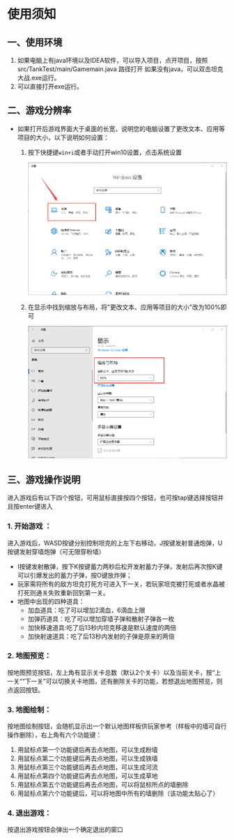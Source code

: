 # 使用须知

## 一、使用环境

1. 如果电脑上有java环境以及IDEA软件，可以导入项目，点开项目，按照src/TankTest/main/Gamemain.java 路径打开
   如果没有java，可以双击坦克大战.exe运行。
2. 可以直接打开exe运行。

## 二、游戏分辨率

* 如果打开后游戏界面大于桌面的长宽，说明您的电脑设置了更改文本、应用等项目的大小，以下说明如何设置：

  1. 按下快捷键`win+i`或者手动打开win10设置，点击系统设置

     ![image-20200622180635492](image/image-20200622180635492.png)

  2. 在显示中找到缩放与布局，将"更改文本、应用等项目的大小"改为100%即可

     ![image-20200622180755680](image/image-20200622180755680.png)

## 三、游戏操作说明

进入游戏后有以下四个按钮，可用鼠标直接按四个按钮，也可按tap键选择按钮并且按enter键进入

### 1. 开始游戏 ：

进入游戏后，WASD按键分别控制坦克的上左下右移动，J按键发射普通炮弹，U按键发射穿墙炮弹（可无限穿粉墙）

* I按键发射散弹，按下K按键蓄力两秒后松开发射蓄力子弹，发射后再次按K键可以引爆发出的蓄力子弹，按O键放炸弹；
* 玩家需将所有的敌方坦克打死方可进入下一关，若玩家坦克被打死或者水晶被打死则通关失败重新回到第一关。
* 地图中出现的四种道具：
  * 加血道具：吃了可以增加2滴血，6滴血上限
  * 加弹药道具：吃了可以增加穿墙子弹和散射子弹各一枚
  * 加快移速道具:吃了后13秒内坦克移速是默认速度的两倍
  * 加快射速道具：吃了后13秒内发射的子弹是原来的两倍

### 2. 地图预览：   

按地图预览按钮，左上角有显示关卡总数（默认2个关卡）以及当前关卡，按“上一关““下一关”可以切换关卡地图，还有删除关卡的功能，若想退出地图预览，则点返回按钮。

### 3. 地图绘制：  

按地图绘制按钮，会随机显示出一个默认地图样板供玩家参考（样板中的墙可自行操作删除），右上角有六个功能键：

1. 用鼠标点第一个功能键后再去点地图，可以生成粉墙
2. 用鼠标点第二个功能键后再去点地图，可以生成铁墙
3. 用鼠标点第三个功能键后再去点地图，可以生成河流
4. 用鼠标点第四个功能键后再去点地图，可以生成草地
5. 用鼠标点第五个功能键后再去点地图，可以将鼠标所点的墙删除
6. 用鼠标点第六个功能键后，可以将地图中所有的墙删除（该功能太贴心了）

### 4. 退出游戏：   

按退出游戏按钮会弹出一个确定退出的窗口
